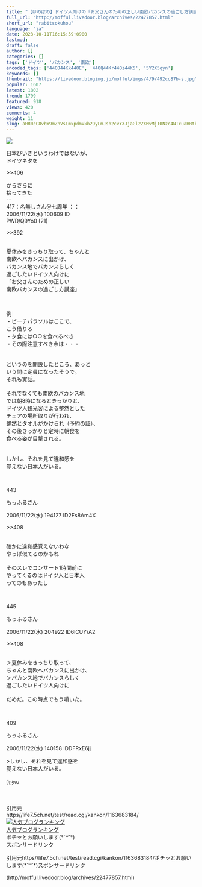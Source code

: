 ```yaml
---
title: "【ほのぼの】ドイツ人向けの「お父さんのための正しい南欧バカンスの過ごし方講座」がこちらwww "
full_url: "http://mofful.livedoor.blog/archives/22477857.html"
short_url: "rabitsokuhou"
language: "ja"
date: 2023-10-11T16:15:59+0900
lastmod: 
draft: false
author: []
categories: []
tags: ['ドイツ', 'バカンス', '南欧']
encoded_tags: ['44OJ44Kk44OE', '44OQ44Kr44Oz44K5', '5Y2X5qyn']
keywords: []
thumbnail: "https://livedoor.blogimg.jp/mofful/imgs/4/9/492cc87b-s.jpg"
popular: 1607
latest: 1802
trend: 1799
featured: 918
views: 420
comments: 4
weight: 11
slug: aHR0cC8vbW9mZnVsLmxpdmVkb29yLmJsb2cvYXJjaGl2ZXMvMjI0Nzc4NTcuaHRtbA==
---
```


![](https://livedoor.blogimg.jp/mofful/imgs/4/9/492cc87b-s.jpg)

<div><p class='t_b t_i'>日本びいきというわけではないが、<br>ドイツネタを<p class='anchor'>>>406</p>からさらに<br>拾ってきた<br>--<br>417：名無しさん＠七周年 ：：<br>2006/11/22(水) 100609 ID<br>PWD/Q9Yo0 (21)<br><p class='anchor'>>>392</p><br>夏休みをきっちり取って、ちゃんと<br>南欧へバカンスに出かけ、<br>バカンス地でバカンスらしく<br>過ごしたいドイツ人向けに<br>「お父さんのための正しい<br> 南欧バカンスの過ごし方講座」</p><p class='t_h t_i'><br></p><p class='t_b t_i'> 例 <br> ・ビーチパラソルはここで、<br> こう借りろ <br> ・夕食には○○を食べるべき <br> ・その際注意すべき点は・・・ <br> <br> <br> というのを開設したところ、あっと<br>いう間に定員になったそうで。 <br> それも実話。 <br> <br> それでなくても南欧のバカンス地<br>では朝8時になるときっかりと、<br>ドイツ人観光客による整然とした<br>チェアの場所取りが行われ、<br>整然とタオルがかけられ（予約の証）、<br>その後きっかりと定時に朝食を<br>食べる姿が目撃される。 <br> <br> <br> しかし、それを見て違和感を<br>覚えない日本人がいる。 </p><br> <p class='t_h t_i'>443 <p>もっふるさん</p> <p> 2006/11/22(水) 194127 ID2Fs8Am4X</p></p> <p class='t_b t_i'> <p class='anchor'>>>408</p> <br> 確かに違和感覚えないわな <br> やっぱ似てるのかもね<br> <br> そのスレでコンサート1時間前に<br>やってくるのはドイツ人と日本人<br>ってのもあったし </p><br> <p class='t_h t_i'>445 <p>もっふるさん</p> <p> 2006/11/22(水) 204922 ID6lCUY/A2</p></p> <p class='t_b t_i'> <p class='anchor'>>>408</p> <br> ＞夏休みをきっちり取って、<br>ちゃんと南欧へバカンスに出かけ、 <br> ＞バカンス地でバカンスらしく<br>過ごしたいドイツ人向けに <br> <br> だめだ。この時点でもう噴いた。 </p><br> <p class='t_h'>409 <p>もっふるさん</p> <p> 2006/11/22(水) 140158 IDDFRxE6jj</p></p> <p class='t_b'> >しかし、それを見て違和感を<br>覚えない日本人がいる。 <br> <br>ﾜﾛﾀｗ </p><br> <br>引用元<br>https//life7.5ch.net/test/read.cgi/kankon/1163683184/<br><a href='//blog.with2.net/link/?2036932'><img title='人気ブログランキング' src='https//blog.with2.net/img/banner/banner_21.gif'></a><br><a href='//blog.with2.net/link/?2036932'>人気ブログランキング</a><br>ポチッとお願いします(*´꒳`*)<br>スポンサードリンク<br><img alt='' src='https//www11.a8.net/0.gif?a8mat=3BDUGQ+4RHMA+2HOM+BS629' height='1' width='1' border='0'> <p>引用元https//life7.5ch.net/test/read.cgi/kankon/1163683184/ポチッとお願いします(*´꒳`*)スポンサードリンク</p></div>

(http//mofful.livedoor.blog/archives/22477857.html)
